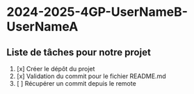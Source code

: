 # 2024-2025-4GP-UserNameB-UserNameA

## Liste de tâches pour notre projet

1. [x] Créer le dépôt du projet
2. [x] Validation du commit pour le fichier README.md
3. [ ] Récupérer un commit depuis le remote

